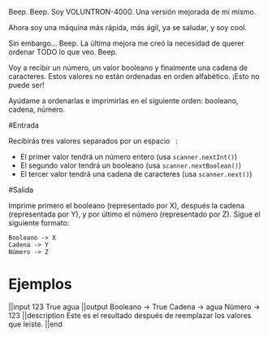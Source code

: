 Beep. Beep. Soy VOLUNTRON-4000. Una versión mejorada de mí mismo.

Ahora soy una máquina más rápida, más ágil, ya se saludar, y soy cool.

Sin embargo... Beep. La última mejora me creó la necesidad de querer ordenar TODO lo que veo. Beep.

Voy a recibir un número, un valor booleano y finalmente una cadena de caracteres. Estos valores no están ordenadas en orden alfabético. ¡Esto no puede ser!

Ayúdame a ordenarlas e imprimirlas en el siguiente orden: booleano, cadena, número.

#Entrada

Recibirás tres valores separados por un espacio ` `:

- El primer valor tendrá un número entero (usa `scanner.nextInt()`)
- El segundo valor tendrá un booleano (usa `scanner.nextBoolean()`)
- El tercer valor tendrá una cadena de caracteres (usa `scanner.next()`)

#Salida

Imprime primero el booleano (representado por X), después la cadena (representada por Y), y por último el número (representado por Z). Sigue el siguiente formato:

```
Booleano -> X
Cadena -> Y
Número -> Z
```

# Ejemplos

||input
123 True agua
||output
Booleano -> True
Cadena -> agua
Número -> 123
||description
Este es el resultado después de reemplazar los valores que leiste.
||end
